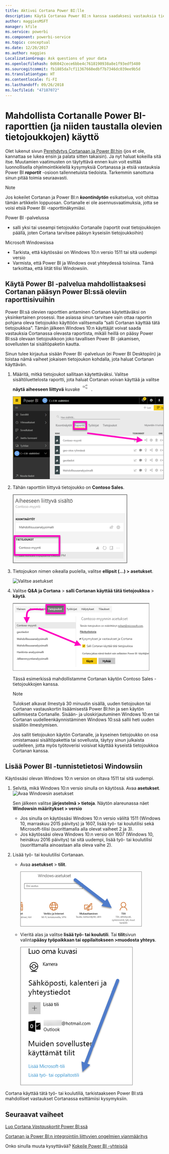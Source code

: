 ```yaml
---
title: Aktivoi Cortana Power BI:lle
description: Käytä Cortanaa Power BI:n kanssa saadaksesi vastauksia tiedoistasi. Aktivoi Cortana kullekin Power BI -tietojoukolle ja ota sitten Cortana käyttöön päästäksesi käsiksi tietojoukkoihisi Windows-laitteilta.
author: maggiesMSFT
manager: kfile
ms.service: powerbi
ms.component: powerbi-service
ms.topic: conceptual
ms.date: 12/20/2017
ms.author: maggies
LocalizationGroup: Ask questions of your data
ms.openlocfilehash: 0d6042cece6bbe4c7618190938a8e1f93edf5480
ms.sourcegitcommit: fb1885da7cf11367660edbf7b7346dc039ee9b5d
ms.translationtype: HT
ms.contentlocale: fi-FI
ms.lasthandoff: 09/26/2018
ms.locfileid: "47187072"
---
```

# <a name="enable-cortana-to-access-power-bi-reports-and-their-underlying-datasets"></a>Mahdollista Cortanalle Power BI-raporttien (ja niiden taustalla olevien tietojoukkojen) käyttö
Olet lukenut sivun [Perehdytys Cortanaan ja Power BI:hin](service-cortana-intro.md) (jos et ole, kannattaa se lukea ensin ja palata sitten takaisin). Ja nyt haluat kokeilla sitä itse.  Muutamien vaatimusten on täytyttävä ennen kuin voit esittää luonnollisella ohjelmointikielellä kysymyksiä Cortanassa ja etsiä vastauksia Power BI ***raportit*** -osioon tallennetuista tiedoista. Tarkemmin sanottuna sinun pitää toimia seuraavasti.

> [!NOTE]
> Jos kokeilet Cortanan ja Power BI:n ***koontinäytön*** esikatselua, voit ohittaa tämän artikkelin loppuosan. Cortanalle ei ole asennusvaatimuksia, jotta se voisi etsiä Power BI -raporttinäkymiäsi.
> 
> 

Power BI -palvelussa

* salli yksi tai useampi tietojoukko Cortanalle (raportit ovat tietojoukkojen päällä, joten Cortana tarvitsee pääsyn kyseisiin tietojoukkoihin)

Microsoft Windowsissa

* Tarkista, että käytössäsi on Windows 10:n versio 1511 tai sitä uudempi versio
* Varmista, että Power BI ja Windows ovat yhteydessä toisiinsa. Tämä tarkoittaa, että liität tilisi Windowsiin.

## <a name="use-power-bi-service-to-enable-cortana-to-access-report-pages-in-power-bi"></a>Käytä Power BI -palvelua mahdollistaaksesi Cortanan pääsyn Power BI:ssä oleviin raporttisivuihin
Power BI:sä olevien raporttien antaminen Cortanan käytettäväksi on yksinkertainen prosessi.  Itse asiassa sinun tarvitsee vain ottaa raportin pohjana oleva tietojoukko käyttöön valitsemalla ”salli Cortanan käyttää tätä tietojoukkoa”. Tämän jälkeen Windows 10:n käyttäjät voivat saada vastauksia Cortanassa olevasta raportista, mikäli heillä on pääsy Power BI:ssä olevaan tietojoukkoon joko tavallisen Power BI -jakamisen, sovellusten tai sisältöpaketin kautta.

Sinun tulee kirjautua sisään Power BI -palveluun (ei Power BI Desktopiin) ja toistaa nämä vaiheet jokaisen tietojoukon kohdalla, jota haluat Cortanan käyttävän.

1. Määritä, mitkä tietojoukot sallitaan käytettäväksi. Valitse sisältöluettelosta raportti, jota haluat Cortanan voivan käyttää ja valitse **näytä aiheeseen liittyvä** kuvake ![](media/service-cortana-enable/power-bi-cortana-view-related-icon.png) .
   
    ![Tarkastele aiheeseen liittyvää sisältöä](media/service-cortana-enable/power-bi-view-related.png)
2. Tähän raporttiin liittyvä tietojoukko on **Contoso Sales**.
   
    ![Contoso Sales -tietojoukko](media/service-cortana-enable/power-bi-identify-dataset.png)
3. Tietojoukon nimen oikealla puolella, valitse **ellipsit (...) > asetukset**.  
   
    ![Valitse asetukset](media/service-cortana-enable/power-bi-settings-cortana.png)
4. Valitse **Q&A ja Cortana** > **salli Cortanan käyttää tätä tietojoukkoa** > **käytä**.
   
   ![Cortana käyttötietojoukko](media/service-cortana-enable/power-bi-cortana-enable-new.png)
   
   Tässä esimerkissä mahdollistamme Cortanan käytön Contoso Sales -tietojoukkojen kanssa.
   
   > [!NOTE]
   > Tulokset alkavat ilmestyä 30 minuutin sisällä, uuden tietojoukon tai Cortanan vastauskortin lisäämisestä Power BI:hin ja sen käytön sallimisesta Cortanalle. Sisään- ja uloskirjautuminen Windows 10:en tai Cortanan uudelleenkäynnistäminen Windows 10:ssä sallii heti uuden sisällön ilmestymisen.
   > 
   > Jos sallit tietojoukon käytön Cortanalle, ja kyseinen tietojoukko on osa omistamaasi sisältöpakettia tai sovellusta, täytyy sinun julkaista uudelleen, jotta myös työtoverisi voisivat käyttää kyseistä tietojoukkoa Cortanan kanssa.
   > 
   > 

## <a name="add-your-power-bi-credentials-to-windows"></a>Lisää Power BI -tunnistetietosi Windowsiin
Käytössäsi olevan Windows 10:n version on oltava 1511 tai sitä uudempi.

1. Selvitä, mikä Windows 10:n versio sinulla on käytössä. Avaa **asetukset**.
    ![Avaa Windowsin asetukset](media/service-cortana-enable/power-bi-cortana-windows.png)

    Sen jälkeen valitse **järjestelmä > tietoja**. Näytön alareunassa näet **Windowsin määritykset > versio**

   * Jos sinulla on käytössäsi Windows 10:n versio väliltä 1511 (Windows 10, marraskuu 2015 päivitys) ja 1607, lisää työ- tai koulutilisi sekä Microsoft-tilisi (suorittamalla alla olevat vaiheet 2 ja 3).
   * Jos käytössäsi oleva Windows 10:n versio on 1607 (Windows 10, heinäkuu 2016 päivitys) tai sitä uudempi, lisää työ- tai koulutilisi (suorittamalla ainoastaan alla oleva vaihe 2).
1. Lisää työ- tai koulutilisi Cortanaan.
   
   * Avaa **asetukset** > **tilit**.
     
       ![Asetukset – tilit](media/service-cortana-enable/power-bi-windows-accounts.png)
   * Vieritä alas ja valitse **lisää työ- tai koulutili**. Tai **tilit**sivun valinta**pääsy työpaikkaan tai oppilaitokseen  >muodosta yhteys**.
     
     ![Työtilin lisääminen](media/service-cortana-enable/power-bi-add-work-account2.png)

Cortana käyttää tätä työ- tai koulutiliä, tarkistaakseen Power BI:stä mahdolliset vastaukset Cortanassa esittämiisi kysymyksiin.

## <a name="next-steps"></a>Seuraavat vaiheet
[Luo Cortana *Vastauskortit* Power BI:ssä](service-cortana-answer-cards.md)

[Cortanan ja Power BI:n integrointiin liittyvien ongelmien vianmääritys](service-cortana-troubleshoot.md)

Onko sinulla muuta kysyttävää? [Kokeile Power BI -yhteisöä](http://community.powerbi.com/)


